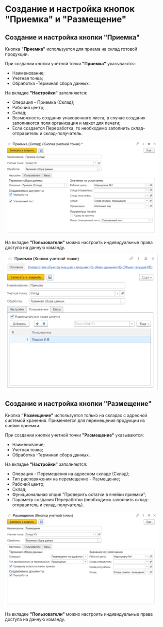 # Создание и настройка кнопок "Приемка" и "Размещение" 

<h2> Создание и настройка кнопки "Приемка" </h2>

Кнопка **"Приемка"** используется для приема на склад готовой продукции.

При создании кнопки учетной точки **"Приемка"** указываются:

- Наименование;
- Учетная точка;
- Обработка -Терминал сбора данных.

На вкладке **"Настройки"** заполняются:

- Операция - Приемка (Склад);
- Рабочий центр;
- Склад;
- Возможность создания упаковочного листа, в случае создания заполняются поля организация и макет для печати;
- Если создается Переработка, то необходимо заполнить склад-отправитель и склад-получатель.

![](NastroikaKnopkiPriemka.assets\Screenshot_17.png)

На вкладке **"Пользователи"** можно настроить индивидуальные права доступа на данную команду.

![2](NastroikaKnopkiPriemka.assets/2.png)

<h2> Создание и настройка кнопки "Размещение" </h2>

Кнопка **"Размещение"** используется только на складах с адресной системой хранения. Применяется для перемещения продукции из ячейки приемки.

При создании кнопки учетной точки **"Размещение"** указываются:

- Наименование;
- Учетная точка;
- Обработка -Терминал сбора данных.

На вкладке **"Настройки"** заполняются:

- Операция - Перемещения на адресном складе (Склад);
- Тип распоряжения на перемещение - Размещение;
- Рабочий центр;
- Склад;
- Функциональная опция "Проверить остатки в ячейки приемки";
- Параметр создания Переработки (необходимо заполнить склад-отправитель и склад-получатель).

![3](NastroikaKnopkiPriemka.assets/Screenshot_21.png)

На вкладке **"Пользователи"** можно настроить индивидуальные права доступа на данную команду.